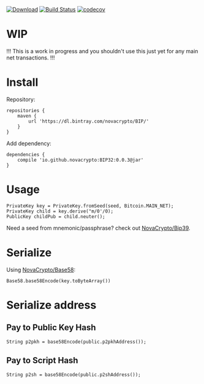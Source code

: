 [![Download](https://api.bintray.com/packages/novacrypto/BIP/BIP32/images/download.svg)](https://bintray.com/novacrypto/BIP/BIP32/_latestVersion) [![Build Status](https://travis-ci.org/NovaCrypto/BIP32.svg?branch=master)](https://travis-ci.org/NovaCrypto/BIP32) [![codecov](https://codecov.io/gh/NovaCrypto/BIP32/branch/master/graph/badge.svg)](https://codecov.io/gh/NovaCrypto/BIP32)

# WIP

!!! This is a work in progress and you shouldn't use this just yet for any main net transactions. !!!

# Install

Repository:

```
repositories {
    maven {
        url 'https://dl.bintray.com/novacrypto/BIP/'
    }
}
```

Add dependency:

```
dependencies {
    compile 'io.github.novacrypto:BIP32:0.0.3@jar'
}

```

# Usage

```
PrivateKey key = PrivateKey.fromSeed(seed, Bitcoin.MAIN_NET);
PrivateKey child = key.derive("m/0'/0);
PublicKey childPub = child.neuter();
```

Need a seed from mnemonic/passphrase? check out [NovaCrypto/Bip39](https://github.com/NovaCrypto/Bip39).

# Serialize

Using [NovaCrypto/Base58](https://github.com/NovaCrypto/Base58):

```
Base58.base58Encode(key.toByteArray())
```

# Serialize address

## Pay to Public Key Hash

```
String p2pkh = base58Encode(public.p2pkhAddress());
```

## Pay to Script Hash

```
String p2sh = base58Encode(public.p2shAddress());
```
